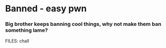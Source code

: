 # Banned - easy pwn
### Big brother keeps banning cool things, why not make them ban something lame?
FILES: chall
